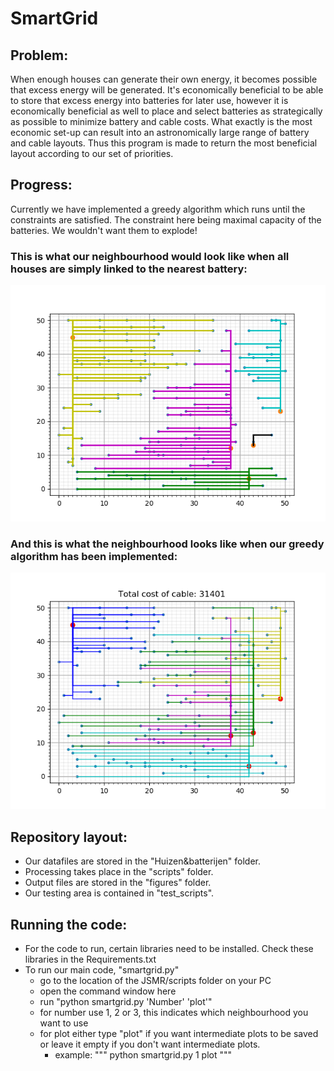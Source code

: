 # SmartGrid

## Problem:
When enough houses can generate their own energy, it becomes possible that
excess energy will be generated. It's economically beneficial to be able to
store that excess energy into batteries for later use, however it is
economically beneficial as well to place and select batteries as strategically
as possible to minimize battery and cable costs. What exactly is the most
economic set-up can result into an astronomically large range of battery and
cable layouts. Thus this program is made to return the most beneficial layout
according to our set of priorities.

## Progress:
Currently we have implemented a greedy algorithm which runs until the constraints are satisfied. The constraint here being maximal capacity of the batteries. We wouldn't want them to explode!

### This is what our neighbourhood would look like when all houses are simply linked to the nearest battery:
![alt text](https://github.com/JSMR-heuristics/JSMR/blob/master/figures/Wijk_1/No_algorithm_SG1_lower.png)

### And this is what the neighbourhood looks like when our greedy algorithm has been implemented:
![alt text](https://github.com/JSMR-heuristics/JSMR/blob/master/figures/Wijk_1/plotFINAL_GREEDY.png)

## Repository layout:
* Our datafiles are stored in the "Huizen&batterijen" folder.
* Processing takes place in the "scripts" folder.
* Output files are stored in the "figures" folder.
* Our testing area is contained in "test_scripts".

## Running the code:
* For the code to run, certain libraries need to be installed. Check these libraries in the Requirements.txt
* To run our main code, "smartgrid.py"
  * go to the location of the JSMR/scripts folder on your PC
  * open the command window here
  * run "python smartgrid.py 'Number' 'plot'"
  * for number use 1, 2 or 3, this indicates which neighbourhood you want to use
  * for plot either type "plot" if you want intermediate plots to be saved or leave it empty if you don't want intermediate plots.
    * example:
    """
    python smartgrid.py 1 plot
    """
